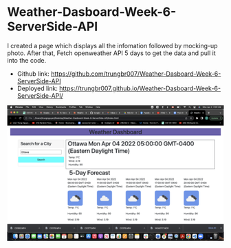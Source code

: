 # Weather-Dasboard-Week-6-ServerSide-API

I created a page which displays all the infomation followed by mocking-up photo.
After that, Fetch openweather API 5 days to get the data and pull it into the code.


* Github link: https://github.com/trungbr007/Weather-Dasboard-Week-6-ServerSide-API
* Deployed link: https://trungbr007.github.io/Weather-Dasboard-Week-6-ServerSide-API/


<img src="./Screen Shot 2022-04-04 at 2.42.53 AM.png">

